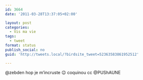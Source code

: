 ```yaml
---
id: 3664
date: '2011-03-28T13:37:05+02:00'

layout: post
categories:
  - Vis ma vie
tags:
  - tweet
format: status
publish_social: no
guid: 'http://tweets.local/?birdsite_tweet=52363583861952512'

---
```


@zebden hop je m’incruste 😉 coquinou cc @PUShAUNE